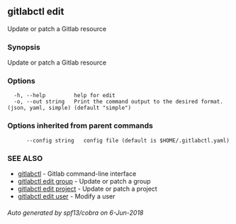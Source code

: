 ## gitlabctl edit

Update or patch a Gitlab resource

### Synopsis

Update or patch a Gitlab resource

### Options

```
  -h, --help         help for edit
  -o, --out string   Print the command output to the desired format. (json, yaml, simple) (default "simple")
```

### Options inherited from parent commands

```
      --config string   config file (default is $HOME/.gitlabctl.yaml)
```

### SEE ALSO

* [gitlabctl](gitlabctl.md)	 - Gitlab command-line interface
* [gitlabctl edit group](gitlabctl_edit_group.md)	 - Update or patch a group
* [gitlabctl edit project](gitlabctl_edit_project.md)	 - Update or patch a project
* [gitlabctl edit user](gitlabctl_edit_user.md)	 - Modify a user

###### Auto generated by spf13/cobra on 6-Jun-2018
